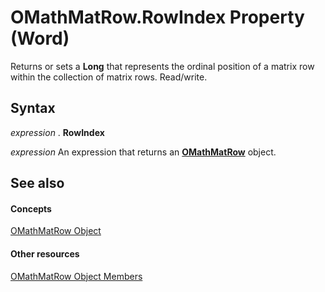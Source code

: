 
# OMathMatRow.RowIndex Property (Word)

Returns or sets a  **Long** that represents the ordinal position of a matrix row within the collection of matrix rows. Read/write.


## Syntax

 _expression_ . **RowIndex**

 _expression_ An expression that returns an **[OMathMatRow](a6e96db5-9119-51a2-f303-a6c74b5be88d.md)** object.


## See also


#### Concepts


[OMathMatRow Object](a6e96db5-9119-51a2-f303-a6c74b5be88d.md)
#### Other resources


[OMathMatRow Object Members](ea4fee7a-4ada-2f9d-4b06-c967a1cc4032.md)

